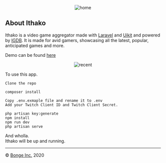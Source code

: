 <p align="center"><img src="https://i.ibb.co/6Hfvs0X/home.jpg" alt="home" border="0"  ></p>

## About Ithako

Ithako is a video game aggregator made with [Laravel](https://laravel.com/docs/) and [Uikit](https://getuikit.com/) and powered by [IGDB](https://igdb.com).
It is made for avid gamers, showcasing all the latest, popular, anticipated games and more.

Demo can be found [here](https://ithako.demos.bonge-inc.co.ke/)

<p align="center"> <img src="https://i.ibb.co/r2s7y7F/recent.png" alt="recent" border="0"  ></p>
To use this app.

```
Clone the repo
```

`composer install`

```
Copy .env.exmaple file and rename it to .env
Add your Twitch Client ID and Twitch Client Secret.
```

`php artisan key:generate`<br>
`npm install`<br>
`npm run dev`<br>
`php artisan serve`

And wholla.<br>
Ithako will be up and running.

---

&copy; [Bonge Inc.](https://bonge-inc.co.ke) 2020
